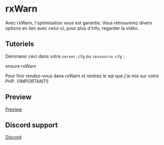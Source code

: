 # rxWarn
Avec rxWarn, l'optimisation vous est garantie. Vous retrouverez divers options en lien avec celui-ci, pour plus d'info, regarder la vidéo.

## Tutoriels 

Démmarer ceci dans votre `server.cfg` ou `ressource.cfg` :

ensure rxWarn

Pour finir rendez-vous dans rxWarn et rentrez le sql que j'ai mis sur votre PHP. (!IMPORTANT!)

## Preview

[Preview](https://youtu.be/oYHB93QILgI)

## Discord support

[Discord](https://discord.gg/JnZjSZj)
